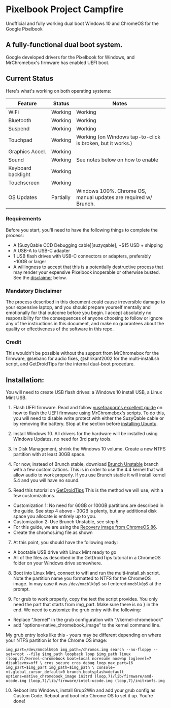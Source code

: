 # Pixelbook Project Campfire
Unofficial and fully working dual boot Windows 10 and ChromeOS for the Google Pixelbook 

## A fully-functional dual boot system.
Google developed drivers for the Pixelbook for Windows, and MrChromebox's firmware has enabled UEFI boot. 

## Current Status

Here's what's working on both operating systems:

| Feature            | Status               | Notes                                                             |
|--------------------|----------------------|-------------------------------------------------------------------|
| WiFi               | Working              | Working                                                           |
| Bluetooth          | Working              | Working                                                           |
| Suspend            | Working              | Working                                                           |
| Touchpad           | Working              | Working (on Windows tap-to-click is broken, but it works.)        |
| Graphics Accel.    | Working              |                                                                   |
| Sound              | Working              | See notes below on how to enable                                  |
| Keyboard backlight | Working              |                                                                   |
| Touchscreen        | Working              |                                                                   |
| OS Updates         | Partially            | Windows 100%. Chrome OS, manual updates are required w/ Brunch.   |


### Requirements

Before you start, you'll need to have the following things to complete the process:

- A [SuzyQable CCD Debugging cable][suzyqable], ~$15 USD + shipping
- A USB-A to USB-C adapter
- 1 USB flash drives with USB-C connectors or adapters, preferably ~10GB or larger
- A willingness to accept that this is a potentially destructive process that may render your
  expensive Pixelbook inoperable or otherwise busted. See the [disclaimer](#disclaimer) below.

### Mandatory Disclaimer

The process described in this document could cause irreversible damage to your expensive laptop, and
you should prepare yourself mentally and emotionally for that outcome before you begin. I accept absolutely no responsibility for the consequences of anyone choosing to follow or ignore any of the instructions in this document, and make no guarantees about the quality or effectiveness of the
software in this repo.

### Credit

This wouldn't be possible without the support from MrChromebox for the firmware, @sebanc for audio fixes, @shrikant2002 for the multi-install.sh script, and GetDroidTips for the internal dual-boot procedure. 

## Installation:
You will need to create USB flash drives: a Windows 10 install USB, a Linux Mint USB.

1. Flash UEFI firmware. Read and follow [yusefnapora's excellent guide](https://github.com/yusefnapora/pixelbook-linux) on how to flash the UEFI firmware using MrChromebox's scripts. To do this, you will need to disable write protect with either the SuzyQable cable or by removing the battery. Stop at the section before [installing Ubuntu](https://github.com/yusefnapora/pixelbook-linux#installing-stock-ubuntu). 

3. Install Windows 10. All drivers for the hardware will be installed using Windows Updates, no need for 3rd party tools.

4. In Disk Management, shrink the Windows 10 volume. Create a new NTFS partition with at least 30GB space. 

5. For now, instead of Brunch stable, download [Brunch Unstable](https://github.com/sebanc/brunch-unstable/releases) branch with a few customizations. This is in order to use the 4.4 kernel that will allow audio to work properly. If you use Brunch stable it will install kernel 5.4 and you will have no sound. 

6. Read this tutorial on [GetDroidTips](https://www.getdroidtips.com/install-chrome-os/) This is the method we will use, with a few customizations.  
* Customization 1: No need for 60GB or 100GB partitions are described in the guide. See step 4 above - 30GB is plenty, but any additional disk space you allocate is entirely up to you.
* Customization 2: Use Brunch Unstable, see step 5.
* For this guide, we are using the [Recovery image from ChromeOS 86](https://dl.google.com/dl/edgedl/chromeos/recovery/chromeos_13421.99.0_eve_recovery_stable-channel_mp-v2.bin.zip).
* Create the chromos.img file as shown 

7. At this point, you should have the following ready:
* A bootable USB drive with Linux Mint ready to go
* All of the files as described in the GetDroidTips tutorial in a ChromeOS folder on your Windows drive somewhere. 

8. Boot into Linux Mint, connect to wifi and run the multi-install.sh script. Note the partition name you formatted to NTFS for the ChromeOS image. In may case it was `/dev/mmcblk0p5` so I entered `mmcblk0p5` at the prompt. 

9. For grub to work properly, copy the text the script provides. You only need the part that starts from img_part. Make sure there is no } in the end. We need to customize the grub entry with the following:
* Replace "/kernel" in the grub configuration with "//kernel-chromebook"
* add "options=native_chromebook_image" to the kernel command line.

My grub entry looks like this - yours may be different depending on where your NTFS partition is for the Chrome OS image: 

`img_part=/dev/mmcblk0p5
	img_path=/chromos.img
	search --no-floppy --set=root --file $img_path
	loopback loop $img_path
	linux (loop,7)/kernel-chromebook boot=local noresume noswap loglevel=7 disablevmx=off \
		cros_secure cros_debug loop.max_part=16 img_part=$img_part img_path=$img_path \
		console= vt.global_cursor_default=0 brunch_bootsplash=default options=native_chromebook_image
	initrd (loop,7)/lib/firmware/amd-ucode.img (loop,7)/lib/firmware/intel-ucode.img (loop,7)/initramfs.img`

10. Reboot into Windows, install Grup2Win and add your grub config as Custom Code. Reboot and boot into Chrome OS to set it up. You're done!





